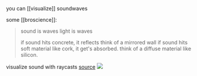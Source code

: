 you can [[visualize]] soundwaves

some [[broscience]]:
> sound is waves
> light is waves
> 
> if sound hits concrete, it reflects
> think of a mirrored wall
> if sound hits soft material like cork, it get's absorbed.
> think of a diffuse material like silicon.

visualize sound with raycasts
[source](https://www.payette.com/research-innovation/the-geometry-of-sound-diffusion/)
![](https://www.payette.com/wp-content/uploads/2018/05/2_pleated_axon.gif)


